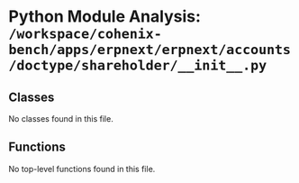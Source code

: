 # Python Module Analysis: `/workspace/cohenix-bench/apps/erpnext/erpnext/accounts/doctype/shareholder/__init__.py`

## Classes

No classes found in this file.


## Functions

No top-level functions found in this file.
